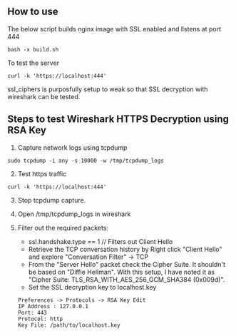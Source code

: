 ## How to use

The below script builds nginx image with SSL enabled and listens at port 444
```
bash -x build.sh
```

To test the server

```
curl -k 'https://localhost:444' 
```

ssl_ciphers is purposfully setup to weak so that SSL decryption with wireshark can be tested.

## Steps to test Wireshark HTTPS Decryption using RSA Key

1. Capture network logs using tcpdump

```
sudo tcpdump -i any -s 10000 -w /tmp/tcpdump_logs
```

2. Test https traffic 

```
curl -k 'https://localhost:444'
```

3. Stop tcpdump capture.

4. Open /tmp/tcpdump_logs in wireshark

5. Filter out the required packets:
    * ssl.handshake.type == 1 // Filters out Client Hello
    * Retrieve the TCP conversation history by Right click "Client Hello" and explore "Conversation Filter" -> TCP
    * From the "Server Hello" packet check the Cipher Suite. It shouldn't be based on "Diffie Hellman". With this setup, I have noted it as "Cipher Suite: TLS_RSA_WITH_AES_256_GCM_SHA384 (0x009d)".
    * Set the SSL decryption key to localhost.key
    ```
    Preferences -> Protocols -> RSA Key Edit
    IP Address : 127.0.0.1
    Port: 443
    Protocol: http
    Key File: /path/to/localhost.key
    ```

